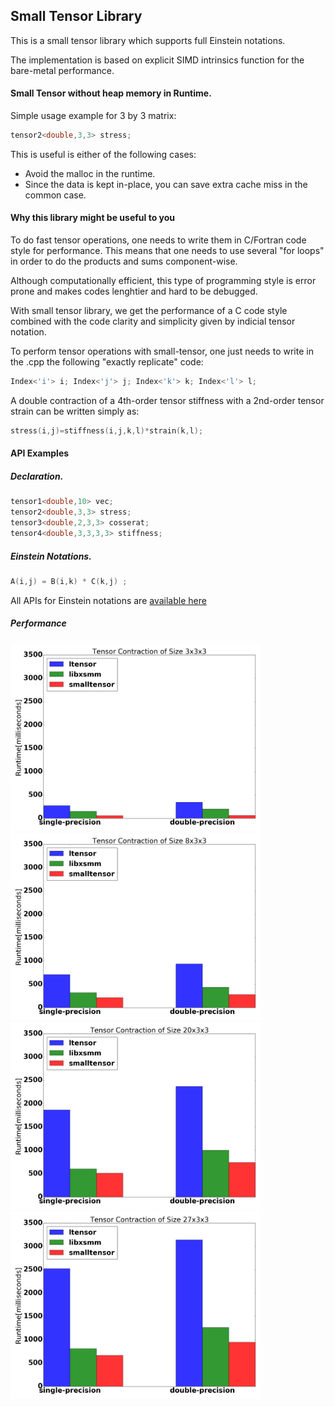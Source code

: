 ## Small Tensor Library

This is a small tensor library which supports full Einstein notations. 

The implementation is based on explicit SIMD intrinsics function for the bare-metal performance.

#### Small Tensor without heap memory in Runtime. 
Simple usage example for 3 by 3 matrix:
```cpp
tensor2<double,3,3> stress;
```
This is useful is either of the following cases:

* Avoid the malloc in the runtime.
* Since the data is kept in-place, you can save extra cache miss in the common case.


#### Why this library might be useful to you

To do fast tensor operations, one needs to write them in C/Fortran code style for performance. This means that one needs to use several "for loops" in order to do the products and sums component-wise. 

Although computationally efficient, this type of programming style is error prone and makes codes lenghtier and hard to be debugged.

With small tensor library, we get the performance of a C code style combined with the code clarity and simplicity given by indicial tensor notation.

To perform tensor operations with small-tensor, one just needs to write in the .cpp the following "exactly replicate" code:

```cpp
Index<'i'> i; Index<'j'> j; Index<'k'> k; Index<'l'> l;
```

A double contraction of a 4th-order tensor stiffness with a 2nd-order tensor strain can be written simply as:
```cpp
stress(i,j)=stiffness(i,j,k,l)*strain(k,l);
```



#### API Examples
##### Declaration.

```cpp
tensor1<double,10> vec;
tensor2<double,3,3> stress;
tensor3<double,2,3,3> cosserat; 
tensor4<double,3,3,3,3> stiffness;
```

##### Einstein Notations.

```cpp
A(i,j) = B(i,k) * C(k,j) ;
```

All APIs for Einstein notations are [available here](list_of_operations.md)

##### Performance

<!-- ![p1]() -->
<img src="./benchmark/unit/performance3x3x3.jpg" alt="drawing" width="400"/>
<img src="./benchmark/unit/performance8x3x3.jpg" alt="drawing" width="400"/>
<img src="./benchmark/unit/performance20x3x3.jpg" alt="drawing" width="400"/>
<img src="./benchmark/unit/performance27x3x3.jpg" alt="drawing" width="400"/>